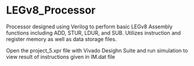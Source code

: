 # LEGv8_Processor
Processor designed using Verilog to perform basic LEGv8 Assembly functions including ADD, STUR, LDUR, and SUB. Utilizes instruction and register memory as well as data storage files.

Open the project_5.xpr file with Vivado Desighn Suite and run simulation to view result of instructions given in IM.dat file
